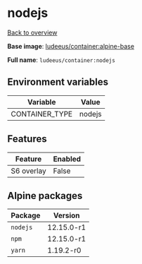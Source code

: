 # nodejs

[Back to overview](../index.md)

**Base image**: [ludeeus/container:alpine-base](./alpine-base)

**Full name**: `ludeeus/container:nodejs`

## Environment variables

Variable | Value 
-- | --
CONTAINER_TYPE | nodejs

## Features

Feature | Enabled 
-- | --
S6 overlay | False

## Alpine packages

Package | Version 
-- | --
`nodejs` | 12.15.0-r1
`npm` | 12.15.0-r1
`yarn` | 1.19.2-r0
